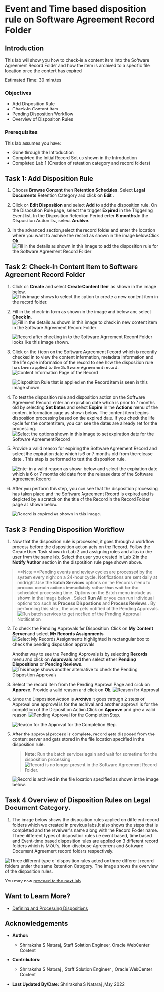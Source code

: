 # Event and Time based disposition rule on Software Agreement Record Folder

## Introduction
This lab will show you how to check-in a content item into the Software Agreement Record Folder and how the item is archived to a specific file location once the content has expired.

Estimated Time: 30 minutes


### Objectives

* Add Disposition Rule
* Check-In Content Item
* Pending Disposition Workflow
* Overview of Disposition Rules

### Prerequisites

This lab assumes you have:
* Gone through the Introduction
* Completed the Initial Record Set up shown in the Introduction
* Completed Lab 1 (Creation of retention category and record folders)

## Task 1: Add Disposition Rule

1. Choose **Browse Content** then **Retention Schedules**. Select **Legal Documents** Retention Category and click on **Edit** .

2. Click on **Edit Disposition** and select **Add** to add the disposition rule. On the Disposition Rule page, select the trigger **Expired** in the Triggering Event list. In the Disposition Retention Period enter **6 months**.In the Disposition Action list, select **Archive**.

3. In the advanced section,select the record folder and enter the location where you want to archive the record as shown in the image below.Click **Ok**.
     ![Fill in the details as shown in this image to add the disposition rule for the Software Agreement Record Folder](./images/add-disposition-rule.png "Edit Disposition Rule")


## Task 2: Check-In Content Item to Software Agreement Record Folder

1. Click on **Create** and select **Create Content Item** as shown in the image below.
    ![This image shows to select the option to create a new content item in the record folder.](./images/checkin-new-content-item.png " Check-In Content Item")

2. Fill in the check-in form as shown in the image and below and select **Check In**.
    ![Fill in the details as shown in this image to check in new content item in the Software Agreement Record Folder](./images/checkin-form.png "Check-In Form")

    ![Record after checking in to the Software Agreement Record Folder looks like this image shown.](./images/softwareagreementrecord.png "Software Agreement Record")

3. Click on the **i** icon on the Software Agreement Record which is recently checked in to view the content information, metadata information and the life cycle information of the record to see how the disposition rule has been applied to the Software Agreement record.
    ![Content Information Page of the Record](./images/record-content-info.png "Record Content Information")

    ![Disposition Rule that is applied on the Record item is seen in this image shown.](./images/content-life-cycle.png "Content Life Cycle Page")

4. To test the disposition rule and disposition action on the Software Agreement Record, enter an expiration date which is prior to 7 months old by selecting **Set Dates** and select **Expire** in the **Actions** menu of the content information page as shown below. The content item begins disposition processing based on the expired date. If you check the life cycle for the content item, you can see the dates are already set for the processing.
   ![Select the options shown in this image to set expiration date for the Software Agreement Record](./images/set-dates.png "Set Dates for the Record ")

5. Provide a valid reason for expiring the Software Agreement Record and select the expiration date which is 6 or 7 months old from the release date . This step is performed to test the disposition rule.

   ![Enter in a valid reason as shown below and select the expiration date which is 6 or 7 months old date from the release date of the Software Agreement Record](./images/expire-reason.png "Expire Reason and Expire Date Page")

6. After you perform this step, you can see that the disposition processing has taken place and the Software Agreement Record is expired and is depicted by a scratch on the title of the Record in the Record Folder page as shown below.

   ![Record is expired as shown in this image.](./images/record-disposed.png "Record Expired")

## Task 3: Pending Disposition Workflow

1. Now that the disposition rule is processed, it goes through a workflow process before the disposition action acts on the Record. Follow the Create User Task shown in Lab 2 and assigning roles and alias to the user from the same lab.
Select the user you created in Lab 2 in the **Notify Author** section in the disposition rule page shown above.

> **Note:**Pending events and review cycles are processed by the system every night on a 24-hour cycle. Notifications are sent daily at midnight.Use the **Batch Services** options on the Records menu to process certain actions immediately rather than wait for the scheduled processing time. Options on the Batch menu include as shown in the image below . Select **Run All** or you can run individual options too such as **Process Dispostions** and **Process Reviews** . By performing this step , the user gets notified of the Pending Approvals.
   ![Run batch services to get notified of the Pending Approval Notification](./images/run-batch-services.png "Run Batch Services Option")

2. To check the Pending Approvals for Disposition, Click on **My Content Server** and select **My Records Assignments**
    ![Select My Records Assignments highlighted in rectangular box to check the pending disposition approvals](./images/pending-approvals.png "Pending Approval Page")

    Another way to see the Pending Approvals is by selecting **Records** menu and click on **Approvals** and then select either **Pending Dispositions** or **Pending Reviews**.
     ![This image shows another alternative to check the Pending Disposition Approvals](./images/pending-approval-another-way.png "Pending Approval Page through Records Option")

3. Select the record item from the Pending Approval Page and click on **Approve**. Provide a valid reason and click on **Ok**.
   ![Reason for Approval](./images/reason-for-approval.png "Reason For Approval")

4. Since the Disposition Action is **Archive** it goes through 2 steps of Approval one approval is for the archival and another approval is for the completion of the Disposition Action.Click on **Approve** and give a valid reason.
    ![Pending Approval for the Completion Step.](./images/pending-approval-2.png "Pending Approval")

    ![Reason for the Approval for the Completion Step.](./images/reason-approval-2.png "Reason For Approval")

5. After the approval process is complete, record gets disposed from the content server and gets stored in the file location specified in the disposition rule.
    > **Note:** Run the batch services again and wait for sometime for the disposition processing.
    ![Record is no longer present in the Software Agreement Record Folder.](./images/record-disposed.png "Record Purged from the system")

    ![Record is archived in the file location specified as shown in the image below.](./images/archived-in-desktop-folder.png "Archived Record Item")

## Task 4:Overview of Disposition Rules on Legal Document Category.

1. The image below shows the disposition rules applied on different record folders which we created in previous labs.It also shows the steps that is completed and the reveiwer's name along with the Record Folder name. Three different types of disposition rules i.e event based, time based and Event-time based disposition rules are applied on 3 different record folders which is MOU's, Non-disclouse Agreement and Software Document Agreement record folders respectively.

![Three different type of disposition rules acted on three different record folders under the same Retention Category. The image shows the overview of the disposition rules.](./images/overview-of-entire-disposition-rule.png "Disposition Rules")


You may now [proceed to the next lab](#next).

## Want to Learn More?

* [Defining and Processing Dispositions ](https://docs.oracle.com/en/middleware/webcenter/content/12.2.1.4/webcenter-content-manage/defining-and-processing-dispositions.html#GUID-0827B335-BA5E-4B9C-9270-27BE4520391C)



## Acknowledgements

* **Author:**
    * Shriraksha S Nataraj, Staff Solution Engineer, Oracle WebCenter Content
* **Contributors:**
    * Shriraksha S Nataraj , Staff Solution Engineer , Oracle WebCenter Content

* **Last Updated By/Date:** Shriraksha S Nataraj ,May 2022
